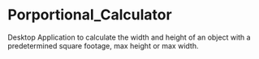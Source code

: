 # Porportional_Calculator
Desktop Application to calculate the width and height of an object with a predetermined square footage, max height or max width.
